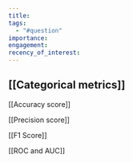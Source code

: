 ```yaml
---
title: 
tags:
  - "#question"
importance: 
engagement: 
recency_of_interest:
---
```

## [[Categorical metrics]]

[[Accuracy score]]

[[Precision score]]

[[F1 Score]]

[[ROC and AUC]]

